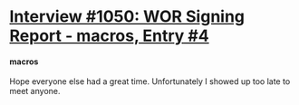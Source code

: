 # [Interview #1050: WOR Signing Report - macros, Entry #4](https://www.theoryland.com/intvmain.php?i=1050#4)

#### macros

Hope everyone else had a great time. Unfortunately I showed up too late to meet anyone.

